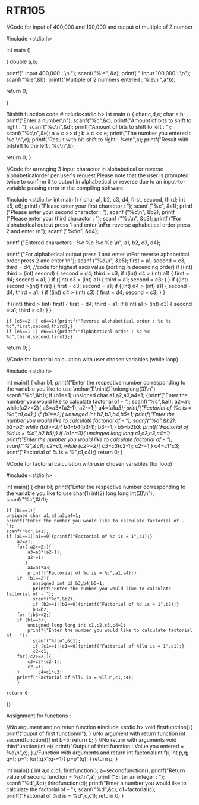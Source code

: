 # RTR105
//Code for input of 400,000 and 100,000 and output of multiple of 2 number


#include <stdio.h>

int main ()

{  double a,b;

printf(" Input 400,000 : \n ");
scanf("%le", &a);
printf( " Input 100,000 : \n");
scanf("%le",&b);
printf("Multiple of 2 numbers entered :  %le\n ",a*b);

return 0;


}

Bitshift function code
#include<stdio.h>
int  main ()
{
char c,d,e;
char a,b;
printf("Enter a number\n");
scanf("%c",&c);
printf("Amount of bits to shift to right : ");
scanf("%c\n",&d);
printf("Amount of bits to shift to left : ");
scanf("%c\n",&e);
a = c >> d ;
b = c << e;
printf("The number you entered : %c \n",c);
printf("Result with bit-shift to right : %c\n",a);
printf("Result with bitshift to the left : %c\n",b);

return 0;
}


//Code for arranging 3 input charactor in alphabetical or reverse alphabeticalorder per user's request
Please note that the user is prompted twice to confirm if to output in alphabetical or reverse due to an input-to-variable passing error in the compiling software. 

#include <stdio.h>
int
main ()
{
  char a1, b2, c3, d4, first, second, third;
  int e5, e6;
  printf ("Please enter your first charactor : ");
  scanf ("%c", &a1);
  printf ("Please enter your second charactor : ");
  scanf ("%c\n", &b2);
  printf ("Please enter your third charactor : ");
  scanf ("%c\n", &c3);
  printf
    ("For alphabetical output press 1 and enter \nFor reverse aphabetical order press 2 and enter \n");
  scanf ("%c\n", &d4);

  printf ("Entered charactors : %c %c %c %c \n", a1, b2, c3, d4);

  printf
    ("For alphabetical output press 1 and enter \nFor reverse aphabetical order press 2 and enter \n");
  scanf ("%d\n", &e5);
  first = a1;
  second = c3;
  third = d4;
//code for highest ascii value (sorting in decending order)
  if ((int) third > (int) second)
    {
      second = d4;
      third = c3;
      if ((int) d4 > (int) a1)
	{
	  first = d4;
	  second = a1;
	}
      if ((int) c3 > (int) a1)
	{
	  third = a1;
	  second = c3;
	}
    }
  if ((int) second
    >(int) first)
    {
      first = c3;
      second = a1;
      if ((int) d4 > (int) a1)
	{
	  second = d4;
	  third = a1;
	}
      if ((int) d4 > (int) c3)
	{
	  first = d4;
	  second = c3;
	}
    }

  if ((int) third > (int) first)
    {
      first = d4;
      third = a1;
      if ((int) a1 > (int) c3)
	{
	  second = a1;
	  third = c3;
	}
    }
    
    if (e5==2 || e6==2){printf("Reverse alphabetical order : %c %c %c",first,second,third);}
    if (e5==1 || e6==1){printf("Alphabetical order : %c %c %c",third,second,first);}
  return 0;
}


//Code for factorial calculation with user chosen variables (while loop)

#include <stdio.h>

int main() {
 char b1;
    printf("Enter the respective number corresponding to the variable you like to use \nchar(1)\nint(2)\nlonglong(3)\n")
    scanf("%c",&b1);
    if (b1==1)
    unsigned char a1,a2,a3,a4=1;
    {printf("Enter the number you would like to calculate factorial of - ");
    scanf("%c",&a1);
        a2=a1;
        while(a2>=2){
            a3=a3*(a2-1);
            a2-=1;}
            a4=(a1*a3);
            printf("Factorial of %c is = %c",a1,a4);}
        if  (b1==2){
              unsinged int b2,b3,b4,b5=1;
              printf("Enter the number you would like to calculate factorial of - ");
              scanf("%d",&b2);
              b3=b2;
        while (b3>=2){
                  b4=b4*(b3-1);
                  b3-=1;}
                  b5=b2*b3;
                  printf("Factorial of %d is = %d",b2,b5);}
		  if (b1==3){
            unsinged long long c1,c2,c3,c4=1;
            printf("Enter the number you would like to calculate factorial of - ");
              scanf("%",&c1);
              c2=c1;
        while (c2>=2){
            c3=c3*(c2-1);
            c2-=1;}
	    c4=c1*c3;
        printf("Factorial of % is = %",c1,c4);}
return 0;
}

//Code for factorial calculation with user chosen variables (for loop)

#include <stdio.h>

int main() {
    char b1;
    printf("Enter the respective number corresponding to the variable you like to use char(1) int(2) long long int(3)\n");
    scanf("%c",&b1);
    
    if (b1==1){
    unsigned char a1,a2,a3,a4=1;
    printf("Enter the number you would like to calculate factorial of - ");
    scanf("%c",&a1);
    if (a1==1||a1==0){printf("Factorial of %c is = 1",a1);}
        a2=a1;
        for(;a2>=2;){
            a3=a3*(a2-1);
            a2-=1;
           }
            a4=a1*a3;
            printf("Factorial of %c is = %c",a1,a4);}
        if  (b1==2){
              unsigned int b2,b3,b4,b5=1;
              printf("Enter the number you would like to calculate factorial of - ");
              scanf("%d",&b2);
              if (b2==1||b2==0){printf("Factorial of %d is = 1",b2);}
              b3=b2;
        for (;b3>=2;)
        if (b1==3){
            unsigned long long int c1,c2,c3,c4=1;
            printf("Enter the number you would like to calculate factorial of - ");
              scanf("%llu",&c1);
              if (c1==1||c1==0){printf("Factorial of %llu is = 1",c1);}
              c2=c1;
        for(;c2>=2;){
            c3=c3*(c2-1);
            c2-=1;
        }       c4=c1*c3;
        printf("Factorial of %llu is = %llu",c1,c4);
        }
        
    return 0;
}}

Assignment for functions :

//No argument and no retun function
#include <stdio.h>
void firstfunction(){
    printf("ouput of first function\n");
}
//No argument with return function
int secondfunction(){
    int b=5;
    return b;
}
//No return with arguments
void thirdfunction(int e){
printf("Output of third function : Value you entered = %d\n",e);
}
//Function with arguments and return
int factorial(int f){
    int p,q;
    q=f;
    p=1;
   for(;q>1;q-=1){
       p=p*(q);
   }
    return p;
}

int main() {
    int a,d,c,c1;
    firstfunction();
    a=secondfunction();
    printf("Return value of second function = %d\n",a);
    printf("Enter an integer : ");
    scanf("%d",&d);
    thirdfunction(d);
    printf("Enter a number you would like to calculate the factorial of - ");
    scanf("%d",&c);
    c1=factorial(c);
    printf("Factorial of %d is = %d",c,c1);
    return 0;
}
